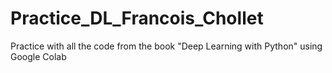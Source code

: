 # Practice_DL_Francois_Chollet
Practice with all the code from the book "Deep Learning with Python" using Google Colab
